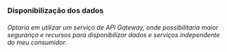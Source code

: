 ### Disponibilização dos dados
###### Optaria em utilizar um serviço de API Gateway, onde possibilitaria maior segurança e recursos para disponibilizar dados e serviços independente do meu consumidor.

